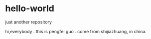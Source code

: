 # hello-world
just another repository

hi,everybody . this is pengfei guo . come from shijiazhuang, in china.
